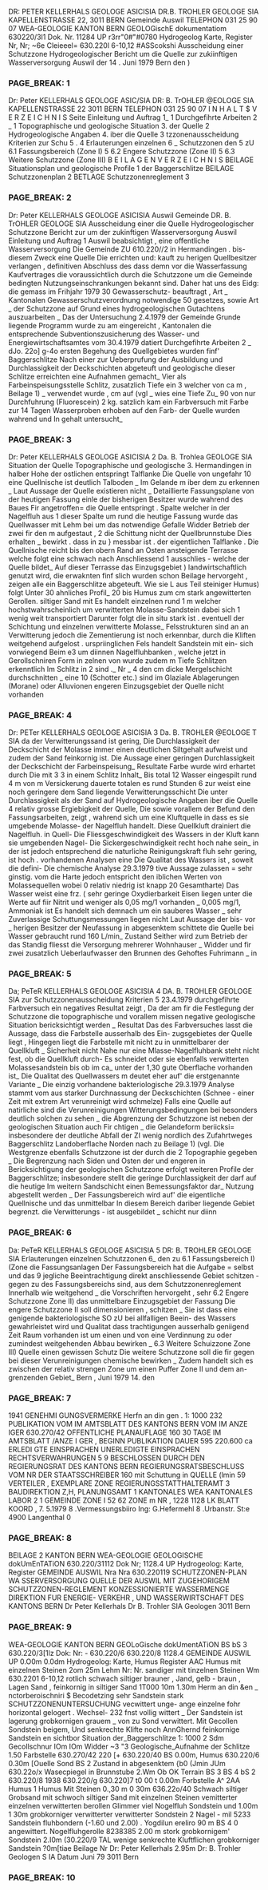 DR: PETER KELLERHALS GEOLOGE ASICISIA
DR.B. TROHLER GEOLOGE SIA
KAPELLENSTRASSE 22, 3011 BERN
Gemeinde Auswil
TELEPHON 031 25 90 07
WEA-GEOLOGIE KANTON BERN
GEOLOGischE dokumentatiom
630220/3l1
Dok. Nr.
11284
UP
r3rr"0#"#0780
Hydrogeolog Karte, Register
Nr, Nr;
~6e Cleieeel=
630.220l 6-10,12
#ASScokshi
Ausscheidung einer Schutzzone Hydrogeologischer Bericht um die Quelle zur
zukiinftigen Wasserversorgung Auswil der
14 . Juni 1979 Bern den
)

### PAGE_BREAK: 1 ###

Dr: Peter KELLERHALS GEOLOGE ASIC/SIA
DR: B. TrOHLER @EOLOGE SIA
KAPELLENSTRASSE 22 3011 BERN
TELEPHON 031 25 90 07
I N H A L T $ V E R Z E I C H N I S Seite
Einleitung und Auftrag 1_ 1
Durchgefihrte Arbeiten 2 _ 1
Topographische und geologische Situation 3. der Quelle 2
Hydrogeologische Angaben 4. iber die Quelle 3
tzzonenausscheidung Kriterien zur Schu 5 . 4
Erlauterungen einzelnen 6 _ Schutzzonen den 5 zU
6.1 Fassungsbereich (Zone I) 5
6.2 Engere Schutzzone (Zone II)
5 6.3 Weitere Schutzzone (Zone III)
B E I L A G E N V E R Z E I C H N I S
BEILAGE Situationsplan und geologische Profile 1 der Baggerschlitze
BEILAGE Schutzzonenplan 2
BETLAGE Schutzzonenreglement 3

### PAGE_BREAK: 2 ###

Dr: Peter KELLERHALS GEOLOGE ASICISIA
Auswil Gemeinde
DR. B. TrOHLER GEOLOGE SIA
Ausscheidung einer die Quelle Hydrogeologischer Schutzzone Bericht zur um
der zukinftigen Wasserversorgung Auswil
Einleitung und Auftrag
1
Auswil beabsichtigt , eine offentliche Wasserversorgung Die Gemeinde ZU
610.220//2
in Hermandingen . bis- diesem Zweck eine Quelle Die errichten und: kauft
zu
herigen Quellbesitzer verlangen , definitiven Abschluss des dass demn vor
die Wasserfassung Kaufvertrages die voraussichtlich durch die Schutzzone um
die Gemeinde bedingten Nutzungseinschrankungen bekannt sind. Daher hat uns
des Eidg: die gemass im Frihjahr 1979 30 Gewasserschutz- beauftragt , Art _
Kantonalen Gewasserschutzverordnung notwendige 50 gesetzes, sowie Art _ der
Schutzzone auf Grund eines hydrogeologischen Gutachtens auszuarbeiten _ Das
der Untersuchung 2.4.1979 der Gemeinde Grunde liegende Programm wurde zu am
eingereicht , Kantonalen die entsprechende Subventionszusicherung des Wasser-
und Energiewirtschaftsamtes vom   30.4.1979 datiert
Durchgefihrte Arbeiten 2 _
dJo. 22o] g-4o
ersten Begehung des Quellgebietes wurden finf' Baggerschlitze Nach einer zur
Ueberprufung der Ausbildung und Durchlassigkeit der Deckschichten abgeteuft
und geologische dieser Schlitze erreichten eine Aufnahmen gemacht_ Vier
als Farbeinspeisungsstelle Schlitz, zusatzlich Tiefe ein 3 welcher von ca m ,
Beilage 1) _ verwendet   wurde , cm auf (vgl _ wies eine Tiefe Zu_ 90 von nur
Durchfuhrung (Fluorescein) 2 kg. satzlich kam ein Farbversuch mit Farbe zur
14 Tagen Wasserproben erhoben auf den Farb- der Quelle wurden wahrend und In
gehalt untersucht_

### PAGE_BREAK: 3 ###

Dr: Peter KELLERHALS GEOLOGE ASICISIA
2
Da. B. Trohlea GEOLOGE SIA
Situation der Quelle Topographische und geologische 3.
Hermandingen in halber Hohe der ostlichen entspringt Talflanke Die Quelle von
ungefahr 10 eine Quellnische ist deutlich Talboden _ Im Gelande m iber dem zu
erkennen _
Laut Aussage der Quelle existieren nicht _ Detaillierte Fassungsplane
von
der heutigen Fassung einle der bisherigen Besitzer wurde wahrend des Baues
Fir angetroffen= die Quelle entspringt . Spalte welcher in der Nagelfluh aus
1
dieser Spalte um   rund die heutige Fassung wurde das Quellwasser mit Lehm bei
um das notwendige Gefalle Widder Betrieb der zwei fir den m aufgestaut , 2
die Schittung nicht der Quellbrunnstube Dies erhalten _ bewirkt . dass in zu
}
messbar ist .
der eigentlichen Talflanke . Die Quellnische reicht bis den obern Rand an
Osten ansteigende Terrasse welche folgt eine schwach nach Anschliessend
1
ausschlies - welche der Quelle bildet_ Auf dieser Terrasse das Einzugsgebiet
)
landwirtschaftlich genutzt wird, die erwaknten finf slich wurden schon
Beilage hervorgeht , zeigen alle ein Baggerschlitze abgeteuft. Wie sie L aus
Teil steiniger Humus) folgt Unter 30 ahnliches Profil_ 20 bis Humus zum cm
stark angewitterten Gerollen. siltiger Sand mit Es handelt einzelnen rund 1 m
welcher hochstwahrscheinlich um   verwitterten Molasse-Sandstein dabei sich
1
wenig weit transportiert Darunter folgt die in situ stark ist . eventuell
der Schichtung und einzelnen verwitterte Molasse_ Felsstrukturen sind an an
Verwitterung jedoch die Zementierung ist noch erkennbar, durch die Kliften
weitgehend aufgelost .
urspriinglichen Fels handelt Sandstein mit ein- sich vorwiegend Beim e3 um
diinnen Nagelfluhbanken , welche jetzt in Gerollschniren Form in zelnen von
wurde zudem m Tiefe Schlitzen erkenntlich Im Schlitz in 2 sind ._ Nr _ 4 den
cm dicke Mergelschicht durchschnitten _ eine 10
(Schotter etc.) sind im Glaziale Ablagerungen (Morane) oder Alluvionen
engeren Einzugsgebiet der Quelle nicht vorhanden

### PAGE_BREAK: 4 ###

Dr: PETer KELLERHALS GEOLOGE ASICISIA
3
Da. B. TROHLER @EOLOGE T SIA
da der Verwitterungssand ist gering, Die Durchlassigkeit der Deckschicht
der Molasse immer einen deutlichen Siltgehalt aufweist und zudem der Sand
feinkornig ist. Die Aussage einer geringen Durchlassigkeit der Deckschicht
der Farbeinspeisung_ Resultate Farbe wurde wird erhartet durch Die mit
3 3
in einem Schlitz Inhalt_ Bis total 12 Wasser eingespilt rund 4 m von m
Versickerung dauerte totalen es rund Stunden  6 zur
weist eine noch geringere dem Sand liegende Verwitterungsschicht Die unter
Durchlassigkeit als der Sand auf
Hydrogeologische Angaben iber die Quelle 4
relativ grosse Ergiebigkeit der Quelle, Die sowie vorallem der Befund
den Fassungsarbeiten, zeigt , wahrend sich um eine Kluftquelle in dass es
sie umgebende Molasse- der Nagelfluh handelt. Diese Quellkluft drainiert die
Nagelfluh. in Quell- Die Fliessgeschwindigkeit des Wassers in der Kluft kann
sie umgebenden Nagel- Die Sickergeschwindigkeit recht hoch nahe sein_ in der
ist jedoch entsprechend die naturliche Reinigungskraft fluh sehr gering, ist
hoch .
vorhandenen Analysen eine Die Qualitat des Wassers ist , soweit die defini-
Die chemische Analyse 29.3.1979 tive Aussage zulassen = sehr ginstig.
vom
die Harte jedoch entspricht den iblichen Werten von Molassequellen wobei
0 relativ niedrig ist knapp 20 Gesamtharte) Das Wasser weist eine frz. (
sehr geringe Oxydierbarkeit Eisen liegen unter die Werte auf  fiir Nitrit und
weniger als 0,05 mg/1 vorhanden _ 0,005 mg/1, Ammoniak ist Es handelt sich
demnach um ein sauberes Wasser _ sehr
Zuverlassige Schuttungsmessungen liegen nicht Laut Aussage der bis- vor _
herigen Besitzer der Neufassung in abgesenktem schittete die Quelle bei
Wasser gebraucht rund 160 L/min_ Zustand Seither wird zum Betrieb der das
Standig fliesst die Versorgung mehrerer Wohnhauser _ Widder und fir zwei
zusatzlich Ueberlaufwasser den   Brunnen des Gehoftes Fuhrimann _ in

### PAGE_BREAK: 5 ###

Da; PeTeR KELLERHALS GEOLOGE ASICISIA
4 DA. B. TROHLER GEOLOGE SIA
zur Schutzzonenausscheidung Kriterien 5 
23.4.1979 durchgefihrte Farbversuch ein negatives Resultat zeigt , Da der am
fir die Festlegung der Schutzzone die topographische und vorallem missen
negative geologische Situation bericksichtigt werden _ Resultat Das des
Farbversuches lasst die Aussage, dass die Farbstelle ausserhalb des Ein-
zugsgebietes der Quelle liegt , Hingegen liegt die Farbstelle mit nicht zu
in  unmittelbarer der Quellkluft _ Sicherheit nicht Nahe
nur eine Mlasse-Nagelfluhbank steht nicht fest, ob die Quellkluft durch- Es
schneidet oder sie ebenfalls verwitterten Molassesandstein bis ob im ca_
unter der 1,30 gute Oberflache vorhanden ist_ Die Qualitat des Quellwassers m
deutet eher auf' die erstgenannte Variante _
Die einzig vorhandene bakteriologische 29.3.1979 Analyse stammt vom aus
starker Durchnassung der Deckschichten (Schnee - einer Zeit mit extrem
Art verunreinigt wird schmelze) Falls eine Quelle auf natirliche sind
die Verunreinigungen Witterungsbedingungen bei besonders deutlich solchen
zu  sehen _
die Abgrenzung der Schutzzone ist neben der geologischen Situation auch Fir
chtigen _ die Gelandeform beriicksi= insbesondere der deutliche Abfall der ZI
wenig nordlich des Zufahrtweges Baggerschlitz Landoberflache Norden nach zu
Beilage 1) (vgl. Die Westgrenze ebenfalls Schutzzone ist der durch die 2
Topographie gegeben _ Die Begrenzung nach Siden und Osten der und engeren
in Bericksichtigung der geologischen Schutzzone erfolgt weiteren Profile
der Baggerschlitze; insbesondere stellt die geringe Durchlassigkeit der
darf auf die heutige Im weitern Sandschicht einen Bemessungsfaktor dar_
Nutzung abgestellt werden _
Der Fassungsbereich wird auf' die eigentliche Quellnische und das unmittelbar
In diesem Bereich dariber liegende Gebiet begrenzt. die Verwitterungs - ist
ausgebildet _ schicht nur diinn

### PAGE_BREAK: 6 ###

Da: PeTeR KELLERHALS GEOLOGE ASICISIA
5 DR: B. TROHLER GEOLOGE SIA
Erlauterungen einzelnen Schutzzonen 6_ den zu
6.1 Fassungsbereich I) (Zone
die Fassungsanlagen Der Fassungsbereich hat die Aufgabe = selbst und das
9
jegliche Beeintrachtigung direkt anschliessende Gebiet schitzen - gegen zu
des Fassungsbereichs sind, aus dem Schutzzonenreglement Innerhalb wie
weitgehend _ die Vorschriften hervorgeht , sehr
6.2 Engere Schutzzone Zone II)
das unmittelbare Einzugsgebiet der Fassung Die engere Schutzzone II soll
dimensionieren , schitzen _ Sie ist dass eine genigende bakteriologische SO zU
bei allfalligen Beein- des Wassers gewahrleistet wird und Qualitat dass
trachtigungen ausserhalb geniigend Zeit Raum   vorhanden ist um einen und von
eine Verdinnung zu oder zumindest weitgehenden Abbau bewirken _
6.3 Weitere Schuizzone Zone III)
Quelle einen gewissen Schutz Die weitere Schutzzone soll die fir gegen
bei dieser Verunreinigungen chemische bewirken _ Zudem handelt sich es
zwischen der relativ strengen Zone um  einen Puffer Zone II und  dem
an-
grenzenden Gebiet_
Bern , Juni 1979 14. den

### PAGE_BREAK: 7 ###

1941
GENEHMI GUNGSVERMERKE
Herfn an din gen .
1: 1000
232
PUBLIKATION
VOM IM AMTSBLATT DES KANTONS BERN
VOM IM ANZE IGER
630.270/42
OFFENTLICHE
PLANAUFLAGE
160
30 TAGE IM AMTSBLATT /ANZE I GER , BEGINN PUBLIKATION DAUER
595
220.600
ca ERLEDI GTE EINSPRACHEN
UNERLEDIGTE EINSPRACHEN
RECHTSVERWAHRUNGEN
5 9
BESCHLOSSEN DURCH DEN REGIERUNGSRAT   DES   KANTONS   BERN
REGIERUNGSRATSBESCHLUSS VOM NR
DER  STAATSSCHREIBER
160
mit Schuttung in QUELLE (lmin
59
VERTEILER , EXEMPLARE
ZONE REGIERUNGSSTATTHALTERAMT 3 BAUDIREKTION Z,H, PLANUNGSAMT 1
KANTONALES WEA KANTONALES LABOR 2 1
GEMEINDE ZONE I
52
62
ZONE m
NR , 1228 1128 LK BLATT
KOORD ,
7. 5.1979
8
.Vermessungsbiiro Ing:
G.Hefermehl
8
.Urbanstr. St:e
4900 Langenthal
0

### PAGE_BREAK: 8 ###

BEILAGE 2
KANTON BERN WEA-GEOLOGIE
GEOLOGISCHE dokUmEnTATiON
630.220/31112
Dok Nr;
1128.4
UP
Hydrogeolog: Karte, Register
GEMEINDE AUSWIL
Nra Nra
630.220119
SCHUTZZONEN-PLAN
WA SSERVERSORGUNG QUELLE DER AUSWIL
MIT   ZUGEHORIGEM  SCHUTZZONEN-REGLEMENT
KONZESSIONIERTE WASSERMENGE
DIREKTION FUR
ENERGIE- VERKEHR , UND WASSERWIRTSCHAFT DES KANTONS   BERN
Dr Peter Kellerhals
Dr B. Trohler
SIA Geologen
3011 Bern

### PAGE_BREAK: 9 ###

WEA-GEOLOGIE KANTON BERN
GEOLoGische dokUmentATiON BS bS 3
630.220/3[1lz
Dok: Nr: -
630.220/6 630.220/8
1128.4
GEMEINDE AUSWIL UP
0.O0m 0.0dm Hydrogeolog: Karte, Humus Register AAC Humus mit einzelnen Steinen
2om
25m  Lehm Nr: Nr. sandiger mit tinzelnen   Steinen
Wm
630.2201 6-10,12 rotlich schwach siltiger brauner ,
Jand, gelb - braun ,
Lagen Sand , feinkornig in
siltiger Sand
1T000 10m
1.30m
Herm an din &en _ nctorberoischniri $ Becodetzing
sehr
Sandstein stark SCHUTZZONENUNTERSUCHUNG vecwittert unge-
ange einzelne
fohr   horizontal  gelogert . Wechsel-
232 fnst   vollig
wittert _ Der   Sandstein ist
lagerung grobkornigen grauem _ von
zu   Sond  verwittert.
Mit   Gecollen Sondstein beigem, Und senkrechte   Klifte   noch
AnnGhernd
feinkornige
Sandstein en
sichtbor
Situation
der_Baggerschlitze 1: 1000
2 Sdm Gecollschnur
IOm IOm Widder ~3  "3
Geologische_Aufnahme
der Schlitze 1.50
Farbstelle
630.270/42
220 [+ 630.220/40
BS
0.00m,
Humus 630.220/6
0.30m
[Ouelle
Sond
BS 2 Zustand in abgesenktem {b0 (Jmin
JUm
630.22o/x Wasecpiegel   in  Brunnstube 2.Wm
Ob OK  Terrain
BS 3
BS 4 bS 2 630.220/8
1938
630.220/g 630.220]7
t0 00 t 0.00m
Forbstelle A^ 2AA
Humus 1 Humus Mit Steinen
0.,30 m 0 30m 636.22o/40
Schwach siltiger   Grobsand
mit
schwoch  siltiger   Sand mit einzelnen
Steinen vemitterter einzelnen
verwitterten  berollen Glimmer viel Nogelfluh Sondstein und
1.00m
1 30m
grobkorniger verwitterter
verwitterter Sondstein 2 Nagel - mil
5233 Sandstein
fluhbondern (-1.60 und 2.00) .
Yogdilun ereliro 90 m
BS 4 0 angewittert. Nogelfluhgerolle 8238385 2.00 m stork grobkornigem'
Sondstein
2.I0m (30.220/9 TAL wenige   senkrechte   Kluftflichen
grobkorniger
Sandstein
?0m[tiae
Beilage Nr Dr: Peter   Kellerhals
2.95m
Dr: B. Trohler
Geologen S IA
Datum Juni 79
3011 Bern

### PAGE_BREAK: 10 ###

